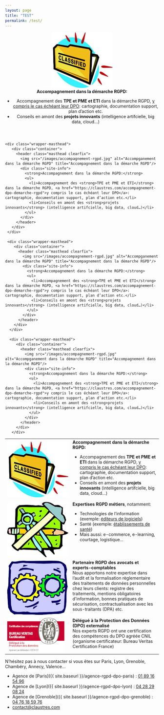 ```yaml
---
layout: page
title: "TEST"
permalink: /test/
---
```


   <div class="wrapper-masthead">
      <div class="container">
        <header class="masthead clearfix">
          <img src="/images/accompagnement-rgpd.jpg" alt="Accompganement dans la démarche RGPD" title="Accompagnement dans la démarche RGPD"/>
          <div class="site-info">
            <strong>Accompagnement dans la démarche RGPD:</strong>
            <ul>
              <li>Accompagnement des <strong>TPE et PME et ETI</strong> dans la démarche RGPD, <a href="https://claustres.com/accompagnement-dpo-demarche-rgpd">y compris le cas échéant leur DPO</a>: cartographie, documentation support, plan d’action etc.</li>
              <li>Conseils en amont des <strong>projets innovants</strong> (intelligence artifcielle, big data, cloud…)</li>
            </ul>
          </div>
        </header>
      </div>
    </div>

    <div class="wrapper-masthead">
       <div class="container">
         <header class="masthead clearfix">
           <img src="/images/accompagnement-rgpd.jpg" alt="Accompganement dans la démarche RGPD" title="Accompagnement dans la démarche RGPD"/>
           <div class="site-info">
             <strong>Accompagnement dans la démarche RGPD:</strong>
             <ul>
               <li>Accompagnement des <strong>TPE et PME et ETI</strong> dans la démarche RGPD, <a href="https://claustres.com/accompagnement-dpo-demarche-rgpd">y compris le cas échéant leur DPO</a>: cartographie, documentation support, plan d’action etc.</li>
               <li>Conseils en amont des <strong>projets innovants</strong> (intelligence artifcielle, big data, cloud…)</li>
             </ul>
           </div>
         </header>
       </div>
     </div>

     <div class="wrapper-masthead">
        <div class="container">
          <header class="masthead clearfix">
            <img src="/images/accompagnement-rgpd.jpg" alt="Accompganement dans la démarche RGPD" title="Accompagnement dans la démarche RGPD"/>
            <div class="site-info">
              <strong>Accompagnement dans la démarche RGPD:</strong>
              <ul>
                <li>Accompagnement des <strong>TPE et PME et ETI</strong> dans la démarche RGPD, <a href="https://claustres.com/accompagnement-dpo-demarche-rgpd">y compris le cas échéant leur DPO</a>: cartographie, documentation support, plan d’action etc.</li>
                <li>Conseils en amont des <strong>projets innovants</strong> (intelligence artifcielle, big data, cloud…)</li>
              </ul>
            </div>
          </header>
        </div>
      </div>

      <div class="wrapper-masthead">
         <div class="container">
           <header class="masthead clearfix">
             <img src="/images/accompagnement-rgpd.jpg" alt="Accompganement dans la démarche RGPD" title="Accompagnement dans la démarche RGPD"/>
             <div class="site-info">
               <strong>Accompagnement dans la démarche RGPD:</strong>
               <ul>
                 <li>Accompagnement des <strong>TPE et PME et ETI</strong> dans la démarche RGPD, <a href="https://claustres.com/accompagnement-dpo-demarche-rgpd">y compris le cas échéant leur DPO</a>: cartographie, documentation support, plan d’action etc.</li>
                 <li>Conseils en amont des <strong>projets innovants</strong> (intelligence artifcielle, big data, cloud…)</li>
               </ul>
             </div>
           </header>
         </div>
       </div>


<table>
    <tr>
      <td width=200><img src="/images/accompagnement-rgpd.jpg" alt="Accompganement dans la démarche RGPD" title="Accompagnement dans la démarche RGPD"/></td>
      <td style="vertical-align:top;"><strong>Accompagnement dans la démarche RGPD:</strong><br>
      <ul>
        <li>Accompagnement des <strong>TPE et PME et ETI</strong> dans la démarche RGPD, <a href="https://claustres.com/accompagnement-dpo-demarche-rgpd">y compris le cas échéant leur DPO</a>: cartographie, documentation support, plan d’action etc.</li>
        <li>Conseils en amont des <strong>projets innovants</strong> (intelligence artifcielle, big data, cloud…)</li>
      </ul>
      </td>
    </tr>
    <tr>
      <td width=200><img src="/images/metiers-rgpd.jpg" alt="Métiers RGPD" title="Métiers RGPD" /></td>
      <td style="vertical-align:top;"><strong>Expertises RGPD métiers</strong>, notamment:<br /><ul><li>Technologies de l’information (exemple: <a href="https://claustres.com/editeur-logiciel-rgpd/">éditeurs de logiciels</a>)</li><li>Santé (exemple: <a href="https://claustres.com/etablissement-sante-rgpd/">établissements de santé</a>)</li>
      <li>Mais aussi: e-commerce, e-learning, courtage, logistique...</li>
      </ul></td>
    </tr>
    <tr>
      <td width=200><img src="/images/partenaires-rgpd.jpg" alt="Partenaires RGPD" title="Partenaires RGPD" /></td>
      <td style="vertical-align:top;"><strong>Partenaire RGPD des avocats et experts-comptables</strong><br /> Nous apportons notre expertise dans l’audit et la formalisation règlementaire des traitements de données personnelles chez leurs clients: registre des traitements, mentions obligatoires d'information, bonnes pratiques de sécurisation, contractualisation avec les sous-traitants (DPA) etc.
      </td>
    </tr>
    <tr>
      <td width=200><img src="/images/BV_Certification_Certification-DPO-miniV2.jpg" alt="Bureau Veritas Certification - Certification des personnes - Délégué à la Protection des Données" title="Bureau Veritas Certification - Certification des personnes - Délégué à la Protection des Données" class="center-image" /></td>
      <td style="vertical-align:top;"><strong>Délégué à la Protection des Données (DPO) externalisé</strong><br>
      Nos experts RGPD ont une certification des compétences du DPO agréée CNIL (organisme certificateur: Bureau Veritas Certification France)
      </td>
    </tr>
</table>


N’hésitez pas à nous contacter si vous êtes sur Paris, Lyon, Grenoble, Chambéry, Annecy, Valence…
* Agence de [Paris]({{ site.baseurl }}/agence-rgpd-dpo-paris) : [01 89 16 54 96](tel:+33189165496)
* Agence de [Lyon]({{ site.baseurl }}/agence-rgpd-dpo-lyon) : [04 28 29 08 24](tel:+33428290824)
* Agence de [Grenoble]({{ site.baseurl }}/agence-rgpd-dpo-grenoble) : [04 76 18 59 76](tel:+33476185976)
* [contact@claustres.com](mailto:contact@claustres.com)
